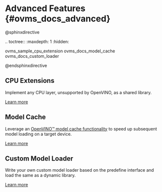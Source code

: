 # Advanced Features {#ovms_docs_advanced}

@sphinxdirective

.. toctree::
   :maxdepth: 1
   :hidden:

   ovms_sample_cpu_extension
   ovms_docs_model_cache
   ovms_docs_custom_loader

@endsphinxdirective

## CPU Extensions
Implement any CPU layer, unsupported by OpenVINO, as a shared library.

[Learn more](/src/example/SampleCpuExtension/README.md)

## Model Cache
Leverage an [OpenVINO&trade; model cache functionality](https://docs.openvino.ai/2022.2/openvino_docs_IE_DG_Model_caching_overview.html) to speed up subsequent model loading on a target device.

[Learn more](model_cache.md)

## Custom Model Loader
Write your own custom model loader based on the predefine interface and load the same as a dynamic library. 

[Learn more](custom_model_loader.md)